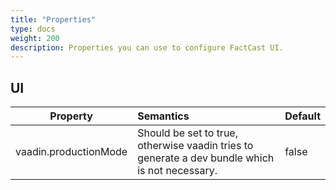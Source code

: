 ```yaml
---
title: "Properties"
type: docs
weight: 200
description: Properties you can use to configure FactCast UI.
---
```


## UI

| Property              | Semantics                                                                                      | Default |
| --------------------- | :--------------------------------------------------------------------------------------------- | :------ |
| vaadin.productionMode | Should be set to true, otherwise vaadin tries to generate a dev bundle which is not necessary. | false   |
